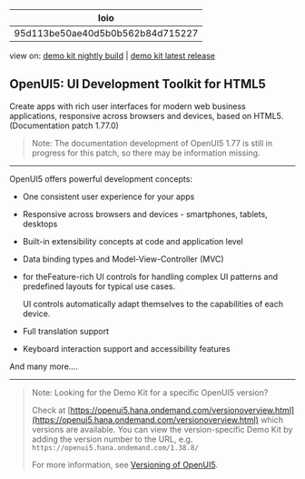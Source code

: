 <!-- loio95d113be50ae40d5b0b562b84d715227 -->

| loio |
| -----|
| 95d113be50ae40d5b0b562b84d715227 |

<div id="loio">

view on: [demo kit nightly build](https://openui5nightly.hana.ondemand.com/#/topic/95d113be50ae40d5b0b562b84d715227) | [demo kit latest release](https://openui5.hana.ondemand.com/#/topic/95d113be50ae40d5b0b562b84d715227)</div>

## OpenUI5: UI Development Toolkit for HTML5

Create apps with rich user interfaces for modern web business applications, responsive across browsers and devices, based on HTML5. \(Documentation patch 1.77.0\)

> Note:
>  The documentation development of OpenUI5 1.77 is still in progress for this patch, so there may be information missing. 
> 
> 

***

OpenUI5 offers powerful development concepts:

-   One consistent user experience for your apps

-   Responsive across browsers and devices - smartphones, tablets, desktops

-   Built-in extensibility concepts at code and application level

-   Data binding types and Model-View-Controller \(MVC\)

-   for theFeature-rich UI controls for handling complex UI patterns and predefined layouts for typical use cases.

    UI controls automatically adapt themselves to the capabilities of each device.

-   Full translation support

-   Keyboard interaction support and accessibility features


And many more....

***

> Note:
> Looking for the Demo Kit for a specific OpenUI5 version?
> 
> Check at [https://openui5.hana.ondemand.com/versionoverview.html](https://openui5.hana.ondemand.com/versionoverview.html) which versions are available. You can view the version-specific Demo Kit by adding the version number to the URL, e.g. `https://openui5.hana.ondemand.com/1.38.8/`
> 
> For more information, see [Versioning of OpenUI5](Versioning_of_OpenUI5_91f0214.md).
> 
> 


